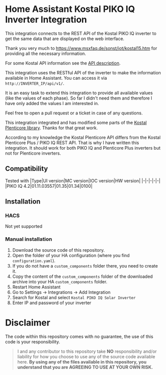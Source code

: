 # Home Assistant Kostal PIKO IQ Inverter Integration

This integration connects to the REST API of the Kostal PIKO IQ inverter
to get the same data that are displayed on the web interface.

Thank you very much to https://www.msxfaq.de/sonst/iot/kostal15.htm for providing all the necessary information.

For some Kostal API information see the [API description](docs/api.yaml).

This integration uses the RESTful API of the inverter to make the information available in Home Assistant. You can access it via `http://INVERTER_IP/api/v1/`.

It is an easy task to extend this integration to provide all available values (like the values of each phase).
So far I didn't need them and therefore I have only added the values I am interested in.

Feel free to open a pull request or a ticket in case of any questions.

This integration integrated and has modified some parts of the [Kostal Plenticore library](https://github.com/ITTV-tools/kostalplenticorepy). Thanks for that great work.

According to my knowledge the Kostal Plenticore API differs from the Kostal Plenticore Plus / PIKO IQ REST API. That is why I have written this integration. It should work for both PIKO IQ and Plenticore Plus inverters but not for Plenticore inverters.

## Compatibility
Tested with
|Type|UI version|MC version|IOC version|HW version|
|-|-|-|-|-|
|PIKO IQ 4.2|01.11.03557|01.35|01.34|0100|

## Installation
### HACS
Not yet supported

### Manual installation
1. Download the source code of this repository.
1. Open the folder of your HA configuration (where you find `configuration.yaml`).
1. If you do not have a `custom_components` folder there, you need to create it.
1. Copy the content of the `custom_components` folder of the downloaded archive into your HA `custom_components` folder.
1. Restart Home Assistant
1. Go to Settings -> Integrations -> Add Integration
1. Search for Kostal and select `Kostal PIKO IQ Solar Inverter`
1. Enter IP and password of your inverter

# Disclaimer
The code within this repository comes with no guarantee, the use of this code is your responsibility.

> I and any contributor to this repository take **NO** responsibility and/or liability for how you choose to use any of the source code available here. **By using any of the files available in this repository, you understand that you are AGREEING TO USE AT YOUR OWN RISK.**